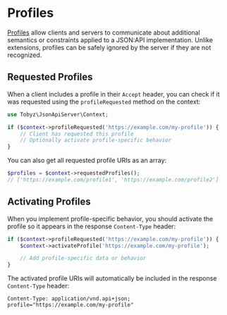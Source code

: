# Profiles

[Profiles](https://jsonapi.org/format/1.1/#profiles) allow clients and servers
to communicate about additional semantics or constraints applied to a JSON:API
implementation. Unlike extensions, profiles can be safely ignored by the server
if they are not recognized.

## Requested Profiles

When a client includes a profile in their `Accept` header, you can check if it
was requested using the `profileRequested` method on the context:

```php
use Tobyz\JsonApiServer\Context;

if ($context->profileRequested('https://example.com/my-profile')) {
    // Client has requested this profile
    // Optionally activate profile-specific behavior
}
```

You can also get all requested profile URIs as an array:

```php
$profiles = $context->requestedProfiles();
// ['https://example.com/profile1', 'https://example.com/profile2']
```

## Activating Profiles

When you implement profile-specific behavior, you should activate the profile so
it appears in the response `Content-Type` header:

```php
if ($context->profileRequested('https://example.com/my-profile')) {
    $context->activateProfile('https://example.com/my-profile');

    // Add profile-specific data or behavior
}
```

The activated profile URIs will automatically be included in the response
`Content-Type` header:

```
Content-Type: application/vnd.api+json; profile="https://example.com/my-profile"
```
